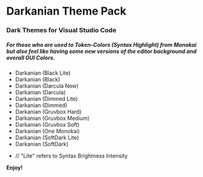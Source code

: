 # Darkanian Theme Pack

### Dark Themes for Visual Studio Code

##### For those who are used to Token-Colors (Syntax Highlight) from Monokai but also feel like having some new versions of the editor background and overall GUI Colors.

- Darkanian (Black Lite)
- Darkanian (Black)
- Darkanian (Darcula New)
- Darkanian (Darcula)
- Darkanian (Dimmed Lite)
- Darkanian (Dimmed)
- Darkanian (Gruvbox Hard)
- Darkanian (Gruvbox Medium)
- Darkanian (Gruvbox Soft)
- Darkanian (One Monokai)
- Darkanian (SoftDark Lite)
- Darkanian (SoftDark)

* // "Lite" refers to Syntax Brightness Intensity

**Enjoy!**
